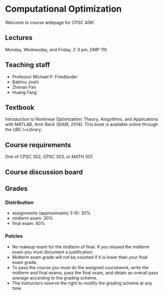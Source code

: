 # Computational Optimization

Welcome to course webpage for CPSC 406! 

## **Lectures**
Monday, Wednesday, and Friday, 2-3 pm, DMP 110

## **Teaching staff** 
* Professor Michael P. Friedlander 
* Babhru Joshi
* Zhenan Fan
* Huang Fang

## **Textbook**
Introduction to Nonlinear Optimization: Theory, Alogrithms, and Applications with MATLAB, Amir Beck (SIAM, 2014). This book is available online through the UBC l=Library,

## **Course requirements**

One of CPSC 302, CPSC 303, or MATH 307.

## **Course discussion board**


## **Grades**

###  **Distribution**

* assignments (approximately 5-6): 30%
* midterm exam: 30%
* final exam: 40%

###  **Polcies**

* No makeup exam for the midterm of final. If you missed the midterm exam you must document a justification.
* Midterm exam grade will not be counted if it is lower than your final exam grade.
* To pass the course you must do the assigned coursework, write the midterm and final exams, pass the final exam, and obtain an overall pass average according to the grading scheme.
* The instructors reserve the right to modify the grading scheme at any time.

<!-- ## Commands

* `mkdocs new [dir-name]` - Create a new project.
* `mkdocs serve` - Start the live-reloading docs server.
* `mkdocs build` - Build the documentation site.
* `mkdocs help` - Print this help message.

## Project layout

    mkdocs.yml    # The configuration file.
    docs/
        index.md  # The documentation homepage.
        ...       # Other markdown pages, images and other files. -->
